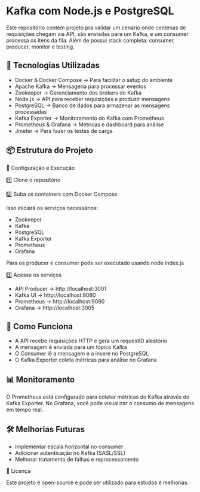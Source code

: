 # Kafka com Node.js e PostgreSQL

Este repositório contém projeto pra validar um cenário onde centenas de requisições chegam via API, são enviadas para um Kafka, e um consumer processa os itens da fila. Além de possui stack completa: consumer, producer, monitor e testing.

## 🚀 Tecnologias Utilizadas

- Docker & Docker Compose → Para facilitar o setup do ambiente
- Apache Kafka → Mensageria para processar eventos
- Zookeeper → Gerenciamento dos brokers do Kafka
- Node.js → API para receber requisições e produzir mensagens
- PostgreSQL → Banco de dados para armazenar as mensagens processadas
- Kafka Exporter → Monitoramento do Kafka com Prometheus
- Prometheus & Grafana → Métricas e dashboard para análise
- Jmeter → Para fazer os testes de carga.

## 📦 Estrutura do Projeto

🔧 Configuração e Execução

1️⃣ Clone o repositório

2️⃣ Suba os containers com Docker Compose

Isso iniciará os serviços necessários:

- Zookeeper
- Kafka
- PostgreSQL
- Kafka Exporter
- Prometheus
- Grafana

Para os producer e consumer pode ser executado usando node index.js

3️⃣ Acesse os serviços

- API Producer → http://localhost:3001
- Kafka UI → http://localhost:8080
- Prometheus → http://localhost:9090
- Grafana → http://localhost:3005

## 📡 Como Funciona

- A API recebe requisições HTTP e gera um requestID aleatório
- A mensagem é enviada para um tópico Kafka
- O Consumer lê a mensagem e a insere no PostgreSQL
- O Kafka Exporter coleta métricas para análise no Grafana

## 📊 Monitoramento

O Prometheus está configurado para coletar métricas do Kafka através do Kafka Exporter. No Grafana, você pode visualizar o consumo de mensagens em tempo real.

## 🛠 Melhorias Futuras

- Implementar escala horizontal no consumer
- Adicionar autenticação no Kafka (SASL/SSL)
- Melhorar tratamento de falhas e reprocessamento

📜 Licença

Este projeto é open-source e pode ser utilizado para estudos e melhorias.


